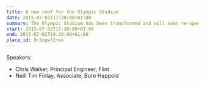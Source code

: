 ```yaml
---
title: A new roof for the Olympic Stadium
date: 2015-07-02T17:30:00+01:00
summary: The Olympic Stadium has been transformed and will soon re-open as a world-class multi-mode athletics and football stadium. This talk describes the engineering behind the innovative gravity-stressed cable-net roof and the work to deconstruct the original roof and strengthen the retained supporting structure.
start: 2015-07-02T17:30:00+01:00
end: 2015-07-02T19:30:00+01:00
place_id: 9c3xgwf2+wx
---
```

Speakers:

* Chris Walker, Principal Engineer, Flint
* Neill Tim Finlay, Associate, Buro Happold
